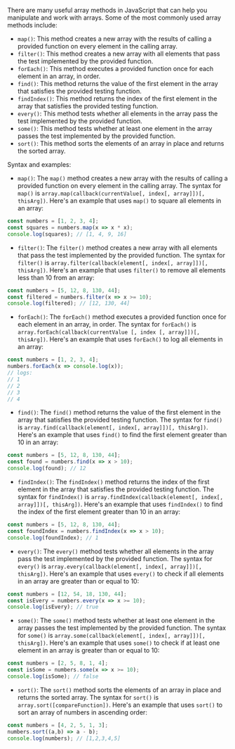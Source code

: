 There are many useful array methods in JavaScript that can help you manipulate and work with arrays. Some of the most commonly used array methods include:

- `map()`: This method creates a new array with the results of calling a provided function on every element in the calling array.
- `filter()`: This method creates a new array with all elements that pass the test implemented by the provided function.
- `forEach()`: This method executes a provided function once for each element in an array, in order.
- `find()`: This method returns the value of the first element in the array that satisfies the provided testing function.
- `findIndex()`: This method returns the index of the first element in the array that satisfies the provided testing function.
- `every()`: This method tests whether all elements in the array pass the test implemented by the provided function.
- `some()`: This method tests whether at least one element in the array passes the test implemented by the provided function.
- `sort()`: This method sorts the elements of an array in place and returns the sorted array.

Syntax and examples:

- `map()`: The `map()` method creates a new array with the results of calling a provided function on every element in the calling array. The syntax for `map()` is `array.map(callback(currentValue[, index[, array]])[, thisArg])`. Here's an example that uses `map()` to square all elements in an array:

```javascript
const numbers = [1, 2, 3, 4];
const squares = numbers.map(x => x * x);
console.log(squares); // [1, 4, 9, 16]
```

- `filter()`: The `filter()` method creates a new array with all elements that pass the test implemented by the provided function. The syntax for `filter()` is `array.filter(callback(element[, index[, array]])[, thisArg])`. Here's an example that uses `filter()` to remove all elements less than 10 from an array:

```javascript
const numbers = [5, 12, 8, 130, 44];
const filtered = numbers.filter(x => x >= 10);
console.log(filtered); // [12, 130, 44]
```

- `forEach()`: The `forEach()` method executes a provided function once for each element in an array, in order. The syntax for `forEach()` is `array.forEach(callback(currentValue [, index [, array]])[, thisArg])`. Here's an example that uses `forEach()` to log all elements in an array:

```javascript
const numbers = [1, 2, 3, 4];
numbers.forEach(x => console.log(x));
// logs: 
// 1
// 2
// 3
// 4
```

- `find()`: The `find()` method returns the value of the first element in the array that satisfies the provided testing function. The syntax for `find()` is `array.find(callback(element[, index[, array]])[, thisArg])`. Here's an example that uses `find()` to find the first element greater than 10 in an array:

```javascript
const numbers = [5, 12, 8, 130, 44];
const found = numbers.find(x => x > 10);
console.log(found); // 12
```

- `findIndex()`: The `findIndex()` method returns the index of the first element in the array that satisfies the provided testing function. The syntax for `findIndex()` is `array.findIndex(callback(element[, index[, array]])[, thisArg])`. Here's an example that uses `findIndex()` to find the index of the first element greater than 10 in an array:

```javascript
const numbers = [5, 12, 8, 130, 44];
const foundIndex = numbers.findIndex(x => x > 10);
console.log(foundIndex); // 1
```

- `every()`: The `every()` method tests whether all elements in the array pass the test implemented by the provided function. The syntax for `every()` is `array.every(callback(element[, index[, array]])[, thisArg])`. Here's an example that uses `every()` to check if all elements in an array are greater than or equal to 10:

```javascript
const numbers = [12, 54, 18, 130, 44];
const isEvery = numbers.every(x => x >= 10);
console.log(isEvery); // true
```

- `some()`: The `some()` method tests whether at least one element in the array passes the test implemented by the provided function. The syntax for `some()` is `array.some(callback(element[, index[, array]])[, thisArg])`. Here's an example that uses `some()` to check if at least one element in an array is greater than or equal to 10:

```javascript
const numbers = [2, 5, 8, 1, 4];
const isSome = numbers.some(x => x >= 10);
console.log(isSome); // false
```

- `sort()`: The `sort()` method sorts the elements of an array in place and returns the sorted array. The syntax for `sort()` is `array.sort([compareFunction])`. Here's an example that uses `sort()` to sort an array of numbers in ascending order:

```javascript
const numbers = [4, 2, 5, 1, 3];
numbers.sort((a,b) => a - b);
console.log(numbers); // [1,2,3,4,5]
```
